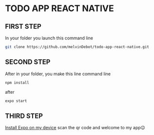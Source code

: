 # TODO APP REACT NATIVE

## FIRST STEP
In your folder you launch this command line
```bash
git clone https://github.com/melvinDebot/todo-app-react-native.git
```

## SECOND STEP
After in your folder, you make this line command line
```bash
npm install
```
after
```bash
expo start
```

## THIRD STEP
[Install Expo on my device](https://apps.apple.com/fr/app/expo-client/id982107779)
scan the qr code and welcome to my app😉

